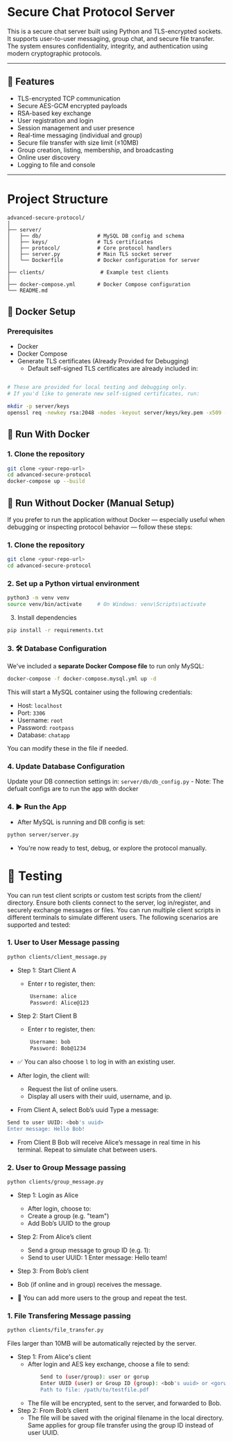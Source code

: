 # Secure Chat Protocol Server

This is a secure chat server built using Python and TLS-encrypted sockets. It supports user-to-user messaging, group chat, and secure file transfer. The system ensures confidentiality, integrity, and authentication using modern cryptographic protocols.

---

## 🚀 Features

- TLS-encrypted TCP communication
- Secure AES-GCM encrypted payloads
- RSA-based key exchange
- User registration and login
- Session management and user presence
- Real-time messaging (individual and group)
- Secure file transfer with size limit (≤10MB)
- Group creation, listing, membership, and broadcasting
- Online user discovery
- Logging to file and console

---

# Project Structure
```
advanced-secure-protocol/
│
├── server/
│   ├── db/                  # MySQL DB config and schema
│   ├── keys/                # TLS certificates
│   ├── protocol/            # Core protocol handlers
│   ├── server.py            # Main TLS socket server
│   └── Dockerfile           # Docker configuration for server
│
├── clients/                  # Example test clients
│
├── docker-compose.yml       # Docker Compose configuration
└── README.md
```

## 🐳 Docker Setup

### Prerequisites

- Docker
- Docker Compose
- Generate TLS certificates (Already Provided for Debugging)
	* Default self-signed TLS certificates are already included in:

```bash

# These are provided for local testing and debugging only.
# If you'd like to generate new self-signed certificates, run:

mkdir -p server/keys
openssl req -newkey rsa:2048 -nodes -keyout server/keys/key.pem -x509 -days 365 -out server/keys/cert.pem
```

## 🧪 Run With Docker 
### 1. Clone the repository

```bash
git clone <your-repo-url>
cd advanced-secure-protocol
docker-compose up --build
```


## 🧪 Run Without Docker (Manual Setup)

If you prefer to run the application without Docker — especially useful when debugging or inspecting protocol behavior — follow these steps:

### 1. Clone the repository

```bash
git clone <your-repo-url>
cd advanced-secure-protocol
```

### 2. Set up a Python virtual environment

```bash
python3 -m venv venv
source venv/bin/activate     # On Windows: venv\Scripts\activate
```
3. Install dependencies
```bash
pip install -r requirements.txt
```

### 3. 🛠️ Database Configuration 
We've included a **separate Docker Compose file** to run only MySQL:

```bash
docker-compose -f docker-compose.mysql.yml up -d
```
This will start a MySQL container using the following credentials:

- Host: `localhost`
- Port: `3306`
- Username: `root`
- Password: `rootpass`
- Database: `chatapp`

You can modify these in the file if needed.

### 4. Update Database Configuration
Update your DB connection settings in: `server/db/db_config.py`
    - Note: The defualt configs are to run the app with docker


### 4. ▶️ Run the App
- After MySQL is running and DB config is set:
```bash
python server/server.py
```
- You're now ready to test, debug, or explore the protocol manually.

# 🧪 Testing

You can run test client scripts or custom test scripts from the client/ directory.
Ensure both clients connect to the server, log in/register, and securely exchange messages or files.
You can run multiple client scripts in different terminals to simulate different users. The following scenarios are supported and tested:

### 1. User to User Message passing
```bash
python clients/client_message.py
```
- Step 1: Start Client A
    - Enter r to register, then:
    ```bash
        Username: alice
        Password: Alice@123
    ```
- Step 2: Start Client B
    - Enter r to register, then:
    ```bash
        Username: bob
        Password: Bob@1234
    ```
- ✅ You can also choose `l` to log in with an existing user.

- After login, the client will:
    - Request the list of online users.
    - Display all users with their uuid, username, and ip.
- From Client A, select Bob’s uuid
Type a message:
```bash
Send to user UUID: <bob's uuid>
Enter message: Hello Bob!
```
- From Client B
Bob will receive Alice’s message in real time in his terminal.
Repeat to simulate chat between users.


### 2. User to Group Message passing
```bash
python clients/group_message.py
```

- Step 1: Login as Alice
    - After login, choose to:
    - Create a group (e.g. "team")
    - Add Bob’s UUID to the group

- Step 2: From Alice’s client
    - Send a group message to group ID (e.g. 1):
    - Send to user UUID: 1
        Enter message: Hello team!
- Step 3: From Bob’s client

- Bob (if online and in group) receives the message.
- 🧪 You can add more users to the group and repeat the test.

### 1. File Transfering Message passing
```bash
python clients/file_transfer.py
```
Files larger than 10MB will be automatically rejected by the server.

- Step 1: From Alice's client
    - After login and AES key exchange, choose a file to send:
        ```bash
            Send to (user/group): user or gorup
            Enter UUID (user) or Group ID (group): <bob's uuid> or <gorup ID>
            Path to file: /path/to/testfile.pdf
        ```
    - The file will be encrypted, sent to the server, and forwarded to Bob.
- Step 2: From Bob’s client
    - The file will be saved with the original filename in the local directory.
Same applies for group file transfer using the group ID instead of user UUID.
